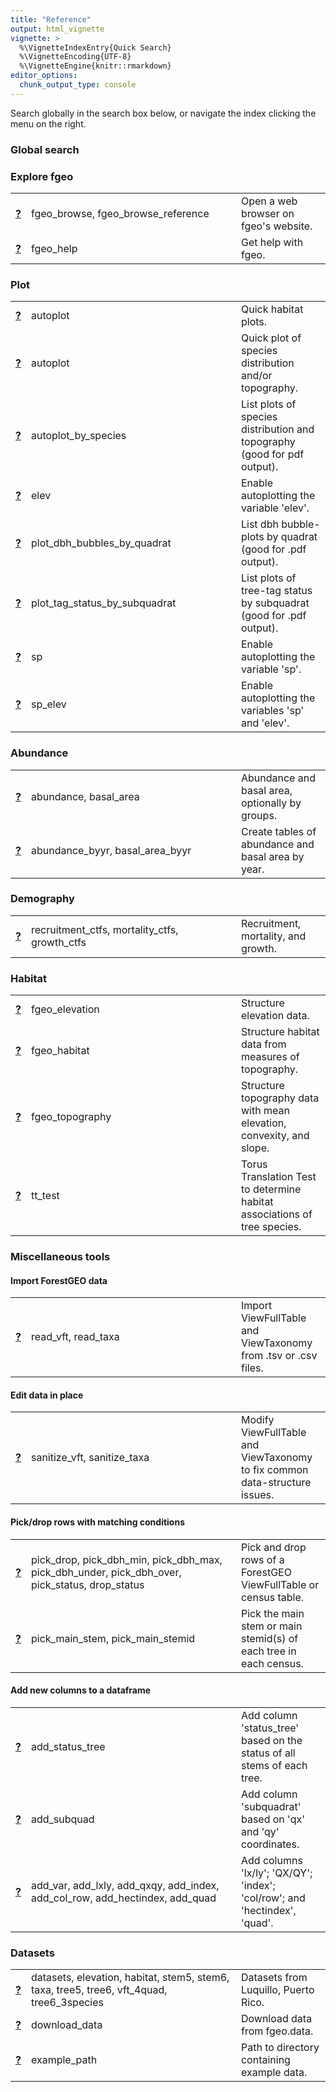 ```yaml
---
title: "Reference"
output: html_vignette
vignette: >
  %\VignetteIndexEntry{Quick Search}
  %\VignetteEncoding{UTF-8}
  %\VignetteEngine{knitr::rmarkdown}
editor_options: 
  chunk_output_type: console
---
```








Search globally in the search box below, or navigate the index clicking the menu on the right.

### Global search

<!--html_preserve--><div id="htmlwidget-23032dba517c698747b5" style="width:100%;height:auto;" class="datatables html-widget"></div>
<script type="application/json" data-for="htmlwidget-23032dba517c698747b5">{"x":{"filter":"none","data":[["<a href=https://forestgeo.github.io/fgeo.analyze/reference/abundance>?<\/a>","<a href=https://forestgeo.github.io/fgeo.analyze/reference/abundance_byyr>?<\/a>","<a href=https://forestgeo.github.io/fgeo.analyze/reference/fgeo_habitat>?<\/a>","<a href=https://forestgeo.github.io/fgeo.analyze/reference/fgeo_topography>?<\/a>","<a href=https://forestgeo.github.io/fgeo.analyze/reference/recruitment_ctfs>?<\/a>","<a href=https://forestgeo.github.io/fgeo.analyze/reference/summary.tt_df>?<\/a>","<a href=https://forestgeo.github.io/fgeo.analyze/reference/tt_test>?<\/a>","<a href=https://forestgeo.github.io/fgeo.plot/reference/autoplot.fgeo_habitat>?<\/a>","<a href=https://forestgeo.github.io/fgeo.plot/reference/autoplot.sp_elev>?<\/a>","<a href=https://forestgeo.github.io/fgeo.plot/reference/autoplot_by_species.sp_elev>?<\/a>","<a href=https://forestgeo.github.io/fgeo.plot/reference/elev>?<\/a>","<a href=https://forestgeo.github.io/fgeo.plot/reference/plot_dbh_bubbles_by_quadrat>?<\/a>","<a href=https://forestgeo.github.io/fgeo.plot/reference/plot_tag_status_by_subquadrat>?<\/a>","<a href=https://forestgeo.github.io/fgeo.plot/reference/sp>?<\/a>","<a href=https://forestgeo.github.io/fgeo.plot/reference/sp_elev>?<\/a>","<a href=https://forestgeo.github.io/fgeo.tool/reference/add_status_tree>?<\/a>","<a href=https://forestgeo.github.io/fgeo.tool/reference/add_subquad>?<\/a>","<a href=https://forestgeo.github.io/fgeo.tool/reference/add_var>?<\/a>","<a href=https://forestgeo.github.io/fgeo.tool/reference/fgeo_elevation>?<\/a>","<a href=https://forestgeo.github.io/fgeo.tool/reference/pick_drop>?<\/a>","<a href=https://forestgeo.github.io/fgeo.tool/reference/pick_main_stem>?<\/a>","<a href=https://forestgeo.github.io/fgeo.tool/reference/read_vft>?<\/a>","<a href=https://forestgeo.github.io/fgeo.tool/reference/sanitize_vft>?<\/a>","<a href=https://forestgeo.github.io/fgeo.x/reference/datasets>?<\/a>","<a href=https://forestgeo.github.io/fgeo.x/reference/download_data>?<\/a>","<a href=https://forestgeo.github.io/fgeo.x/reference/example_path>?<\/a>","<a href=https://forestgeo.github.io/fgeo/reference/fgeo_browse>?<\/a>","<a href=https://forestgeo.github.io/fgeo/reference/fgeo_help>?<\/a>"],["abundance, basal_area","abundance_byyr, basal_area_byyr","fgeo_habitat","fgeo_topography","recruitment_ctfs, mortality_ctfs, growth_ctfs","summary","tt_test","autoplot","autoplot","autoplot_by_species","elev","plot_dbh_bubbles_by_quadrat","plot_tag_status_by_subquadrat","sp","sp_elev","add_status_tree","add_subquad","add_var, add_lxly, add_qxqy, add_index, add_col_row, add_hectindex, add_quad","fgeo_elevation","pick_drop, pick_dbh_min, pick_dbh_max, pick_dbh_under, pick_dbh_over, pick_status, drop_status","pick_main_stem, pick_main_stemid","read_vft, read_taxa","sanitize_vft, sanitize_taxa","datasets, elevation, habitat, stem5, stem6, taxa, tree5, tree6, vft_4quad, tree6_3species","download_data","example_path","fgeo_browse, fgeo_browse_reference","fgeo_help"],["Abundance and basal area, optionally by groups.","Create tables of abundance and basal area by year.","Structure habitat data from measures of topography.","Structure topography data with mean elevation, convexity, and slope.","Recruitment, mortality, and growth.","Summary of 'tt_test()' results.","Torus Translation Test to determine habitat associations of tree species.","Quick habitat plots.","Quick plot of species distribution and/or topography.","List plots of species distribution and topography (good for pdf output).","Enable autoplotting the variable 'elev'.","List dbh bubble-plots by quadrat (good for .pdf output).","List plots of tree-tag status by subquadrat (good for .pdf output).","Enable autoplotting the variable 'sp'.","Enable autoplotting the variables 'sp' and 'elev'.","Add column 'status_tree' based on the status of all stems of each tree.","Add column 'subquadrat' based on 'qx' and 'qy' coordinates.","Add columns 'lx/ly'; 'QX/QY'; 'index'; 'col/row'; and 'hectindex', 'quad'.","Structure elevation data.","Pick and drop rows of a ForestGEO ViewFullTable or census table.","Pick the main stem or main stemid(s) of each tree in each census.","Import ViewFullTable and ViewTaxonomy from .tsv or .csv files.","Modify ViewFullTable and ViewTaxonomy to fix common data-structure issues.","Datasets from Luquillo, Puerto Rico.","Download data from fgeo.data.","Path to directory containing example data.","Open a web browser on fgeo's website.","Get help with fgeo."]],"container":"<table class=\"display\">\n  <thead>\n    <tr>\n      <th><\/th>\n      <th>object<\/th>\n      <th>description<\/th>\n    <\/tr>\n  <\/thead>\n<\/table>","options":{"dom":"fti","search":{"search":"topography"},"order":[],"autoWidth":false,"orderClasses":false}},"evals":[],"jsHooks":[]}</script><!--/html_preserve-->

### Explore fgeo

<table>
<tbody>
  <tr>
   <td style="text-align:left;font-weight: bold;"> <a href="https://forestgeo.github.io/fgeo/reference/fgeo_browse">?</a> </td>
   <td style="text-align:left;width: 20em; "> fgeo_browse, fgeo_browse_reference </td>
   <td style="text-align:left;"> Open a web browser on fgeo's website. </td>
  </tr>
  <tr>
   <td style="text-align:left;font-weight: bold;"> <a href="https://forestgeo.github.io/fgeo/reference/fgeo_help">?</a> </td>
   <td style="text-align:left;width: 20em; "> fgeo_help </td>
   <td style="text-align:left;"> Get help with fgeo. </td>
  </tr>
</tbody>
</table>

### Plot

<table>
<tbody>
  <tr>
   <td style="text-align:left;font-weight: bold;"> <a href="https://forestgeo.github.io/fgeo.plot/reference/autoplot.fgeo_habitat">?</a> </td>
   <td style="text-align:left;width: 20em; "> autoplot </td>
   <td style="text-align:left;"> Quick habitat plots. </td>
  </tr>
  <tr>
   <td style="text-align:left;font-weight: bold;"> <a href="https://forestgeo.github.io/fgeo.plot/reference/autoplot.sp_elev">?</a> </td>
   <td style="text-align:left;width: 20em; "> autoplot </td>
   <td style="text-align:left;"> Quick plot of species distribution and/or topography. </td>
  </tr>
  <tr>
   <td style="text-align:left;font-weight: bold;"> <a href="https://forestgeo.github.io/fgeo.plot/reference/autoplot_by_species.sp_elev">?</a> </td>
   <td style="text-align:left;width: 20em; "> autoplot_by_species </td>
   <td style="text-align:left;"> List plots of species distribution and topography (good for pdf output). </td>
  </tr>
  <tr>
   <td style="text-align:left;font-weight: bold;"> <a href="https://forestgeo.github.io/fgeo.plot/reference/elev">?</a> </td>
   <td style="text-align:left;width: 20em; "> elev </td>
   <td style="text-align:left;"> Enable autoplotting the variable 'elev'. </td>
  </tr>
  <tr>
   <td style="text-align:left;font-weight: bold;"> <a href="https://forestgeo.github.io/fgeo.plot/reference/plot_dbh_bubbles_by_quadrat">?</a> </td>
   <td style="text-align:left;width: 20em; "> plot_dbh_bubbles_by_quadrat </td>
   <td style="text-align:left;"> List dbh bubble-plots by quadrat (good for .pdf output). </td>
  </tr>
  <tr>
   <td style="text-align:left;font-weight: bold;"> <a href="https://forestgeo.github.io/fgeo.plot/reference/plot_tag_status_by_subquadrat">?</a> </td>
   <td style="text-align:left;width: 20em; "> plot_tag_status_by_subquadrat </td>
   <td style="text-align:left;"> List plots of tree-tag status by subquadrat (good for .pdf output). </td>
  </tr>
  <tr>
   <td style="text-align:left;font-weight: bold;"> <a href="https://forestgeo.github.io/fgeo.plot/reference/sp">?</a> </td>
   <td style="text-align:left;width: 20em; "> sp </td>
   <td style="text-align:left;"> Enable autoplotting the variable 'sp'. </td>
  </tr>
  <tr>
   <td style="text-align:left;font-weight: bold;"> <a href="https://forestgeo.github.io/fgeo.plot/reference/sp_elev">?</a> </td>
   <td style="text-align:left;width: 20em; "> sp_elev </td>
   <td style="text-align:left;"> Enable autoplotting the variables 'sp' and 'elev'. </td>
  </tr>
</tbody>
</table>

### Abundance

<table>
<tbody>
  <tr>
   <td style="text-align:left;font-weight: bold;"> <a href="https://forestgeo.github.io/fgeo.analyze/reference/abundance">?</a> </td>
   <td style="text-align:left;width: 20em; "> abundance, basal_area </td>
   <td style="text-align:left;"> Abundance and basal area, optionally by groups. </td>
  </tr>
  <tr>
   <td style="text-align:left;font-weight: bold;"> <a href="https://forestgeo.github.io/fgeo.analyze/reference/abundance_byyr">?</a> </td>
   <td style="text-align:left;width: 20em; "> abundance_byyr, basal_area_byyr </td>
   <td style="text-align:left;"> Create tables of abundance and basal area by year. </td>
  </tr>
</tbody>
</table>

### Demography

<table>
<tbody>
  <tr>
   <td style="text-align:left;font-weight: bold;"> <a href="https://forestgeo.github.io/fgeo.analyze/reference/recruitment_ctfs">?</a> </td>
   <td style="text-align:left;width: 20em; "> recruitment_ctfs, mortality_ctfs, growth_ctfs </td>
   <td style="text-align:left;"> Recruitment, mortality, and growth. </td>
  </tr>
</tbody>
</table>

### Habitat

<table>
<tbody>
  <tr>
   <td style="text-align:left;font-weight: bold;"> <a href="https://forestgeo.github.io/fgeo.tool/reference/fgeo_elevation">?</a> </td>
   <td style="text-align:left;width: 20em; "> fgeo_elevation </td>
   <td style="text-align:left;"> Structure elevation data. </td>
  </tr>
  <tr>
   <td style="text-align:left;font-weight: bold;"> <a href="https://forestgeo.github.io/fgeo.analyze/reference/fgeo_habitat">?</a> </td>
   <td style="text-align:left;width: 20em; "> fgeo_habitat </td>
   <td style="text-align:left;"> Structure habitat data from measures of topography. </td>
  </tr>
  <tr>
   <td style="text-align:left;font-weight: bold;"> <a href="https://forestgeo.github.io/fgeo.analyze/reference/fgeo_topography">?</a> </td>
   <td style="text-align:left;width: 20em; "> fgeo_topography </td>
   <td style="text-align:left;"> Structure topography data with mean elevation, convexity, and slope. </td>
  </tr>
  <tr>
   <td style="text-align:left;font-weight: bold;"> <a href="https://forestgeo.github.io/fgeo.analyze/reference/tt_test">?</a> </td>
   <td style="text-align:left;width: 20em; "> tt_test </td>
   <td style="text-align:left;"> Torus Translation Test to determine habitat associations of tree species. </td>
  </tr>
</tbody>
</table>

### Miscellaneous tools

#### Import ForestGEO data

<table>
<tbody>
  <tr>
   <td style="text-align:left;font-weight: bold;"> <a href="https://forestgeo.github.io/fgeo.tool/reference/read_vft">?</a> </td>
   <td style="text-align:left;width: 20em; "> read_vft, read_taxa </td>
   <td style="text-align:left;"> Import ViewFullTable and ViewTaxonomy from .tsv or .csv files. </td>
  </tr>
</tbody>
</table>

#### Edit data in place

<table>
<tbody>
  <tr>
   <td style="text-align:left;font-weight: bold;"> <a href="https://forestgeo.github.io/fgeo.tool/reference/sanitize_vft">?</a> </td>
   <td style="text-align:left;width: 20em; "> sanitize_vft, sanitize_taxa </td>
   <td style="text-align:left;"> Modify ViewFullTable and ViewTaxonomy to fix common data-structure issues. </td>
  </tr>
</tbody>
</table>

#### Pick/drop rows with matching conditions 

<table>
<tbody>
  <tr>
   <td style="text-align:left;font-weight: bold;"> <a href="https://forestgeo.github.io/fgeo.tool/reference/pick_drop">?</a> </td>
   <td style="text-align:left;width: 20em; "> pick_drop, pick_dbh_min, pick_dbh_max, pick_dbh_under, pick_dbh_over, pick_status, drop_status </td>
   <td style="text-align:left;"> Pick and drop rows of a ForestGEO ViewFullTable or census table. </td>
  </tr>
  <tr>
   <td style="text-align:left;font-weight: bold;"> <a href="https://forestgeo.github.io/fgeo.tool/reference/pick_main_stem">?</a> </td>
   <td style="text-align:left;width: 20em; "> pick_main_stem, pick_main_stemid </td>
   <td style="text-align:left;"> Pick the main stem or main stemid(s) of each tree in each census. </td>
  </tr>
</tbody>
</table>

#### Add new columns to a dataframe

<table>
<tbody>
  <tr>
   <td style="text-align:left;font-weight: bold;"> <a href="https://forestgeo.github.io/fgeo.tool/reference/add_status_tree">?</a> </td>
   <td style="text-align:left;width: 20em; "> add_status_tree </td>
   <td style="text-align:left;"> Add column 'status_tree' based on the status of all stems of each tree. </td>
  </tr>
  <tr>
   <td style="text-align:left;font-weight: bold;"> <a href="https://forestgeo.github.io/fgeo.tool/reference/add_subquad">?</a> </td>
   <td style="text-align:left;width: 20em; "> add_subquad </td>
   <td style="text-align:left;"> Add column 'subquadrat' based on 'qx' and 'qy' coordinates. </td>
  </tr>
  <tr>
   <td style="text-align:left;font-weight: bold;"> <a href="https://forestgeo.github.io/fgeo.tool/reference/add_var">?</a> </td>
   <td style="text-align:left;width: 20em; "> add_var, add_lxly, add_qxqy, add_index, add_col_row, add_hectindex, add_quad </td>
   <td style="text-align:left;"> Add columns 'lx/ly'; 'QX/QY'; 'index'; 'col/row'; and 'hectindex', 'quad'. </td>
  </tr>
</tbody>
</table>

### Datasets

<table>
<tbody>
  <tr>
   <td style="text-align:left;font-weight: bold;"> <a href="https://forestgeo.github.io/fgeo.x/reference/datasets">?</a> </td>
   <td style="text-align:left;width: 20em; "> datasets, elevation, habitat, stem5, stem6, taxa, tree5, tree6, vft_4quad, tree6_3species </td>
   <td style="text-align:left;"> Datasets from Luquillo, Puerto Rico. </td>
  </tr>
  <tr>
   <td style="text-align:left;font-weight: bold;"> <a href="https://forestgeo.github.io/fgeo.x/reference/download_data">?</a> </td>
   <td style="text-align:left;width: 20em; "> download_data </td>
   <td style="text-align:left;"> Download data from fgeo.data. </td>
  </tr>
  <tr>
   <td style="text-align:left;font-weight: bold;"> <a href="https://forestgeo.github.io/fgeo.x/reference/example_path">?</a> </td>
   <td style="text-align:left;width: 20em; "> example_path </td>
   <td style="text-align:left;"> Path to directory containing example data. </td>
  </tr>
</tbody>
</table>
